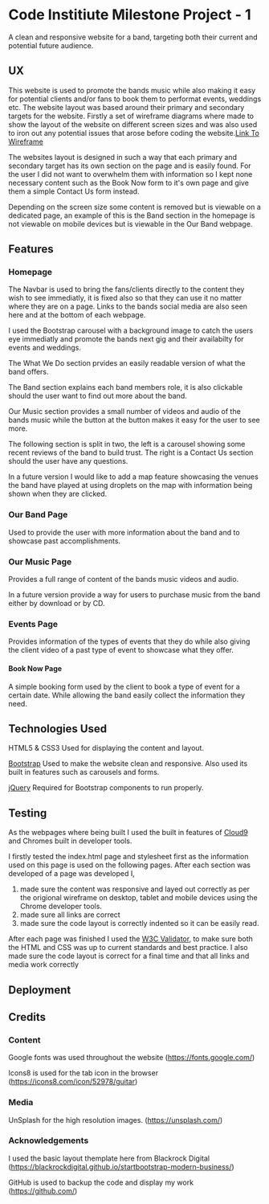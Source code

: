 # Code Institiute Milestone Project - 1

A clean and responsive website for a band, targeting both their current and potential future audience. 

## UX

This website is used to promote the bands music while also making it easy for potential clients and/or fans to book them to performat events, weddings etc.
The website layout was based around their primary and secondary targets for the website. 
Firstly a set of wireframe diagrams where made to show the layout of the website on different screen sizes and was also used to iron out any potential issues that arose before coding the website.[Link To Wireframe](https://xd.adobe.com/view/93b734fd-348a-414f-69f4-79c2324e39f7-e586/)

The websites layout is designed in such a way that each primary and secondary target has its own section on the page and is easily found.
For the user I did not want to overwhelm them with information so I kept none necessary content such as the Book Now form to it's own page and give them a simple Contact Us form instead. 

Depending on the screen size some content is removed but is viewable on a dedicated page, an example of this is the Band section in the homepage is not viewable on mobile devices but is viewable in the Our Band webpage. 

## Features

### Homepage
The Navbar is used to bring the fans/clients directly to the content they wish to see immediatly, it is fixed also so that they can use it no matter where they are on a page. Links to the bands social media are also seen here and at the bottom of each webpage.

I used the Bootstrap carousel with a background image to catch the users eye immediatly and promote the bands next gig and their availabilty for events and weddings.

The What We Do section prvides an easily readable version of what the band offers.

The Band section explains each band members role, it is also clickable should the user want to find out more about the band.

Our Music section provides a small number of videos and audio of the bands music while the button at the button makes it easy for the user to see more. 

The following section is split in two, the left is a carousel showing some recent reviews of the band to build trust. The right is a Contact Us section should the user have any questions.

In a future version I would like to add a map feature showcasing the venues the band have played at using droplets on the map with information being shown when they are clicked. 

### Our Band Page

Used to provide the user with more information about the band and to showcase past accomplishments. 

### Our Music Page

Provides a full range of content of the bands music videos and audio.

In a future version provide a way for users to purchase music from the band either by download or by CD. 

### Events Page

Provides information of the types of events that they do while also giving the client video of a past type of event to showcase what they offer. 

#### Book Now Page

A simple booking form used by the client to book a type of event for a certain date. 
While allowing the band easily collect the information they need.  

## Technologies Used
HTML5 & CSS3
Used for displaying the content and layout.

[Bootstrap](https://getbootstrap.com/)
Used to make the website clean and responsive.
Also used its built in features such as carousels and forms.

[jQuery](http://code.jquery.com/)
Required for Bootstrap components to run properly.

## Testing
As the webpages where being built I used the built in features of [Cloud9](https://aws.amazon.com/cloud9/) and Chromes built in developer tools. 

I firstly tested the index.html page and stylesheet first as the information used on this page is used on the following pages. 
After each section was developed of a page was developed I,
1. made sure the content was responsive and layed out correctly as per the origional wireframe on desktop, tablet and mobile devices using the Chrome developer tools.
2. made sure all links are correct
3. made sure the code layout is correctly indented so it can be easily read. 

After each page was finished I used the [W3C Validator](https://validator.w3.org/), to make sure both the HTML and CSS was up to current standards and best practice. I also made sure the code layout is correct for a final time and that all links and media work correctly

## Deployment


## Credits

### Content

Google fonts was used throughout the website
(https://fonts.google.com/)

Icons8 is used for the tab icon in the browser
(https://icons8.com/icon/52978/guitar)


### Media
UnSplash for the high resolution images.
(https://unsplash.com/)
### Acknowledgements

I used the basic layout themplate here from Blackrock Digital (https://blackrockdigital.github.io/startbootstrap-modern-business/)

GitHub is used to backup the code and display my work 
(https://github.com/)